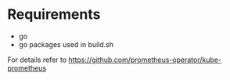 # Requirements
* go
* go packages used in build.sh  

For details refer to https://github.com/prometheus-operator/kube-prometheus
